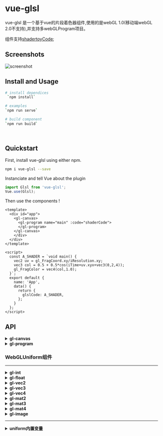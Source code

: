 # vue-glsl

vue-glsl 是一个基于vue的片段着色器组件,使用的是webGL 1.0(移动端webGL 2.0不支持),并支持多webGLProgram项目。

组件支持[shadertoyCode](https://www.shadertoy.com/);

## Screenshots

![screenshot](https://go.163.com/web/20200115_poly/static/screenshot.jpg)

## Install and Usage

```bash
# install dependices
 `npm install`

# examples
`npm run serve`

# build component
`npm run build`
```

<br>

## Quickstart
First, install vue-glsl using either npm.

```bash
npm i vue-glsl --save
```

Instanciate and tell Vue about the plugin

```javascript
import Glsl from 'vue-glsl';
Vue.use(Glsl);
```

Then use the components !

```vue
<template>
  <div id="app">
    <gl-canvas>
      <gl-program name="main" :code="shaderCode">
      </gl-program>
    </gl-canvas>
    </div>
  </div>
</template>

<script>
  const A_SHADER = `void main() {
    vec2 uv = gl_FragCoord.xy/iResolution.xy;
    vec3 col = 0.5 + 0.5*cos(iTime+uv.xyx+vec3(0,2,4));
    gl_FragColor = vec4(col,1.0);
  }`;
  export default {
    name: 'App',
    data() {
      return {
        glslCode: A_SHADER,
      };
    }
  };
</script>
```

## API

<details><summary><strong>gl-canvas</strong></summary>

  包含了`canvas`创建，以及webGL环境配置

  ---------------------------------

  | Props      | default  |  describe   |
  | :--------  | :-----:  |  :------------------------------------------------------ |
  | `width`    | `null`   |  用于设置`canvas`的宽度，不设置宽高会自动读取父级的宽高。    |
  | `height`   | `null`   |  用于设置`canvas`的高度，不设置宽高会自动读取父级的宽高。    |
  | `code`     | `''`     |  公共片段着色器代码，多`webGLProgram`时会自动拼接在每个`webGLProgram`的`fragmentShader`中。 |
  | `style`    | `''`     |  `clearColor`设置为透明的，如果想给`canvas`加一个背景的话，设置其样式就好了 |


  ---------------------------------
  #### 监听方法

  `update`:<br/>
  在每一次绘制时会触发该方法供vue做js操作,返回数据为当前帧的一些内置变量。<br/>
  ##### 用法：
  ```html
  <gl-canvas @update="canvasUpdate">
    <!-- ... -->
  </gl-canvas>
  <script>
    export default{
      // ...
      methods:{
        canvasUpdate(tickData){
          /*
            tickData ==> {
              iResolution;           // viewport resolution (in pixels)
              iTime;                 // shader playback time (in seconds)
              iTimeDelta;            // render time (in seconds)
              iFrame;                // shader playback frame
              iMouse;                // mouse pixel coords. xy: current (if MLB down), zw: click
              iDate;                 // (year, month, day, time in seconds)
            }
          */
        }
      }
    }
  </script>
  ```
</details>

<details><summary><strong>gl-program</strong></summary>

  webGLProgram的创建操作,必须是 `gl-canvas` 的子组件。

  ---------------------------------

  | Props      | default  |  describe   |
  | :--------  | :-----:  |  :------------------------------------------------------ |
  | `name`    | `'main'`   |  当有多个program时，此属性必须设置，用来区分`webGLProgram`和当作`frameBuffer`的`id`使用。    |
  | `code`     | `''`     |  当前`webGLProgram`的片段着色器代码，会自动拼接`gl-canvas`中的公共`code` |

  #### 用法：
  ```html
  <gl-canvas>
    <gl-program name="buffer0" :code="bufferCode0"></gl-program>
    <gl-program name="main" :code="mainCode"></gl-program>
  </gl-canvas>
  ```
</details>

### <strong>WebGLUniform组件</strong>

----------------------------------
<details><summary><strong>gl-int</strong></summary>

  `WebGLUniform`组件,当有`int`类型的`uniform`传入时，用此组件,必须是 `gl-program` 的子组件。

  ---------------------------------

  | Props      | Type  |  describe   |
  | :--------  | :-----:  |  :----------- |
  | `name`    | `string`   |   `WebGLUniform`名字   |
  | `value`    | `number`   |  `int`类型的`WebGLUniform`数据    |

  #### 用法：
  ```html
  <gl-canvas>
    <gl-program name="main" :code="mainCode">
      <gl-int name="u_int0" :value="u_int0">
    </gl-program>
  </gl-canvas>
  <script>
    export default{
      data(){
        return{
          u_int0:0,
          mainCode:`
void main(){
  gl_FragColor = vec4(vec3(u_int0),1);
}
          `,
        }
      }
    }
  </script>
  ```
</details>


<details><summary><strong>gl-float</strong></summary>

  `WebGLUniform`组件,当有`float`类型的`uniform`传入时，用此组件,必须是 `gl-program` 的子组件。

  ---------------------------------

  | Props      | Type  |  describe   |
  | :--------  | :-----:  |  :----------- |
  | `name`    | `string`   |   `WebGLUniform`名字   |
  | `value`    | `number`   |  `float`类型的`WebGLUniform`数据    |

  #### 用法：
  ```html
  <gl-canvas>
    <gl-program name="main" :code="mainCode">
      <gl-float name="u_float0" :value="u_float0">
    </gl-program>
  </gl-canvas>
  <script>
    export default{
      data(){
        return{
          u_float0:.5,
          mainCode:`
void main(){
  gl_FragColor = vec4(vec3(u_float0),1);
}
          `,
        }
      }
    }
  </script>
  ```
</details>

<details><summary><strong>gl-vec2</strong></summary>

  `WebGLUniform`组件,当有`vec2`类型的`uniform`传入时，用此组件,必须是 `gl-program` 的子组件。

  ---------------------------------

  | Props      | Type  |  describe   |
  | :--------  | :-----:  |  :----------- |
  | `name`    | `string`   |   `WebGLUniform`名字   |
  | `value`    | `number[2]`   |  `vec2`类型的`WebGLUniform`数据    |

  #### 用法同上，类型为`vec2`数据；
</details>
<details><summary><strong>gl-vec3</strong></summary>

  `WebGLUniform`组件,当有`vec3`类型的`uniform`传入时，用此组件,必须是 `gl-program` 的子组件。

  ---------------------------------

  | Props      | Type  |  describe   |
  | :--------  | :-----:  |  :----------- |
  | `name`    | `string`   |   `WebGLUniform`名字   |
  | `value`    | `number[3]`   |  `vec3`类型的`WebGLUniform`数据    |

  #### 用法同上，类型为`vec3`数据；
</details>
<details><summary><strong>gl-vec4</strong></summary>

  `WebGLUniform`组件,当有`vec4`类型的`uniform`传入时，用此组件,必须是 `gl-program` 的子组件。

  ---------------------------------

  | Props      | Type  |  describe   |
  | :--------  | :-----:  |  :----------- |
  | `name`    | `string`   |   `WebGLUniform`名字   |
  | `value`    | `number[4]`   |  `vec4`类型的`WebGLUniform`数据    |

  #### 用法同上，类型为`vec4`数据；
</details>
<details><summary><strong>gl-mat2</strong></summary>

  `WebGLUniform`组件,当有`mat2`类型的`uniform`传入时，用此组件,必须是 `gl-program` 的子组件。

  ---------------------------------

  | Props      | Type  |  describe   |
  | :--------  | :-----:  |  :----------- |
  | `name`    | `string`   |   `WebGLUniform`名字   |
  | `value`    | `number[4]`   |  `mat2`类型的`WebGLUniform`数据    |

  #### 用法同上，类型为`mat2`数据；
</details>
<details><summary><strong>gl-mat3</strong></summary>

  `WebGLUniform`组件,当有`mat3`类型的`uniform`传入时，用此组件,必须是 `gl-program` 的子组件。

  ---------------------------------

  | Props      | Type  |  describe   |
  | :--------  | :-----:  |  :----------- |
  | `name`    | `string`   |   `WebGLUniform`名字   |
  | `value`    | `number[9]`   |  `mat3`类型的`WebGLUniform`数据    |

  #### 用法同上，类型为`mat3`数据；
</details>
<details><summary><strong>gl-mat4</strong></summary>

  `WebGLUniform`组件,当有`mat4`类型的`uniform`传入时，用此组件,必须是 `gl-program` 的子组件。

  ---------------------------------

  | Props      | Type  |  describe   |
  | :--------  | :-----:  |  :----------- |
  | `name`    | `string`   |   `WebGLUniform`名字   |
  | `value`    | `number[16]`   |  `mat4`类型的`WebGLUniform`数据    |

  #### 用法同上，类型为`mat4`数据；
</details>
<details><summary><strong>gl-image</strong></summary>

  `WebGLUniform`组件,当用到纹理时，用此组件,必须是 `gl-program` 的子组件。

  ---------------------------------

  | Props      | Type  |  describe   |
  | :--------  | :-----:  |  :----------- |
  | `name`    | `string`   |   `WebGLUniform`名字   |
  | `value`    | `imageURL\|imageObj\|webGLProgramName\|textureCubeData`   |  用于传入当前`WebGLProgram`纹理的数据   |
  | `repeat`    | `0\|1\|2`   |   可以省略，2d纹理有效,0(默认):`gl.CLAMP_TO_EDGE` 1:`gl.REPEAT` 2:`gl.MIRRORED_REPEAT`   |
  | `repeatX`    | `0\|1\|2`   |   同上，但是若有`repeat`会被其覆盖   |
  | `repeatY`    | `0\|1\|2`   |   同上，但是若有`repeat`会被其覆盖    |

  

  #### `value` 取值；

  `<string>imageURL`:本地图片链接地址。<br/>

  `<HTMLImage>imageObj`:可以传入`Image`对象，比如展示跨域`image`时，自行传入`image`对象，效果同`imageURL`;<br/>

  `<string>webGLProgramName`:当项目为多`WebGLProgram`时，`value`值可设置为`gl-program`的`name`值,可以把该`frameBuffer`引入纹理（支持添加自身）;<br/>

  `<object>textureCubeData`:用于添加立方体贴图，并包含以下数据：<br/>
  | Props      | Type  |  describe   |
  | :--------  | :-----:  |  :----------- |
  | `front`    | `imageURL\|imageObj`   |   本地图片链接地址或者`Image`对象，最好为2^n的正方形尺寸   |
  | `back`    | `imageURL\|imageObj`   |   本地图片链接地址或者`Image`对象，最好为2^n的正方形尺寸   |
  | `left`    | `imageURL\|imageObj`   |   本地图片链接地址或者`Image`对象，最好为2^n的正方形尺寸   |
  | `right`    | `imageURL\|imageObj`   |   本地图片链接地址或者`Image`对象，最好为2^n的正方形尺寸   |
  | `top`    | `imageURL\|imageObj`   |   本地图片链接地址或者`Image`对象，最好为2^n的正方形尺寸   |
  | `bottom`    | `imageURL\|imageObj`   |   本地图片链接地址或者`Image`对象，最好为2^n的正方形尺寸   |

  

  #### 用法：
  ```html
  <gl-canvas>
    <gl-program name="main" :code="mainCode">
      <gl-image name="u_image0" :value="u_image0">
    </gl-program>
  </gl-canvas>
  <script>
    export default{
      data(){
        return{
          u_image0:require('../assets/image0.png'),
          mainCode:`
void main(){
  vec2 uv = gl_FragCoord.xy/iResolution.xy;
  gl_FragColor = texture2D(u_image0,uv);
}
          `,
        }
      }
    }
  </script>
  ```

</details>

---------------------------------

<details><summary><strong>uniform内置变量</strong></summary>
  内支持变量(glsl中自动追加下列数据，供片段着色器直接使用)

| type      | name  |  describe   |
| :--------  | :-----  |  :----------- |
|  uniform vec3   |   iResolution;    |       // viewport resolution (in pixels)        |
|  uniform float  |   iTime;          |       // shader playback time (in seconds)        |
|  uniform float  |   iTimeDelta;     |       // render time (in seconds)        |
|  uniform int    |   iFrame;         |       // shader playback frame        |
|  uniform vec4   |   iMouse;         |       // mouse pixel coords. xy: current (if MLB down), zw: click        |
|  uniform vec4   |   iDate;          |       // (year, month, day, time in seconds)        |

#### 用法：

在`gl-image`示例中已经用到了`iResolution`;
</details>

    
  